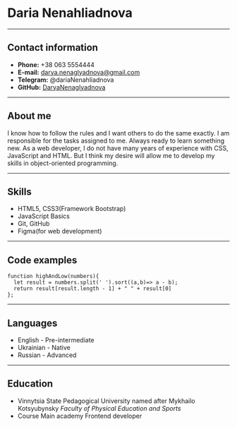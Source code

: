 # Daria Nenahliadnova
--- 

## Contact information

- **Phone:** +38 063 5554444 
- **E-mail:** darya.nenaglyadnova@gmail.com
- **Telegram:** @dariaNenahliadnova
- **GitHub:** [DaryaNenaglyadnova](адрес "https://github.com/DaryaNenaglyadnova")

---

## About me

<p>I know how to follow the rules and I want others to
do the same
 exactly.  I am responsible for the tasks
assigned to me.  Always
ready to learn something new.
As a web developer, I do not have many
years of experience with CSS, JavaScript
and HTML. But I think my desire will allow
me to develop my skills in object-oriented
programming.</p>

---

## Skills

* HTML5, CSS3(Framework Bootstrap)
* JavaScript Basics
* Git, GitHub
* Figma(for web development)

---

## Code examples

```
function highAndLow(numbers){
  let result = numbers.split(' ').sort((a,b)=> a - b);
  return result[result.length - 1] + " " + result[0]
};
```

---

## Languages

* English - Pre-intermediate
* Ukrainian - Native
* Russian  - Advanced
 
---

## Education

* Vinnytsia State Pedagogical University named
after Mykhailo Kotsyubynsky
_Faculty of Physical Education and Sports_
* Course Main academy
Frontend developer